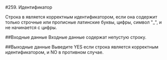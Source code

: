 #259. Идентификатор

Строка в является корректным идентификатором, если она содержит только строчные или прописные латинские буквы,
цифры, символ "_", и не начинается с цифры. 

##Входные данные
Входные данные содержат непустую строку. 

##Выходные данные
Выведите YES если строка является корректным идентификатором, и NO в противном случае. 
